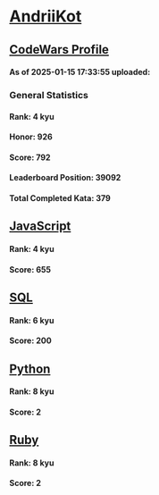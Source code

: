 # [AndriiKot](https://www.codewars.com/users/AndriiKot)

## [CodeWars Profile](https://www.codewars.com/users/AndriiKot)

#### As of 2025-01-15 17:33:55 uploaded:

### General Statistics

#### Rank: 4 kyu

#### Honor: 926

#### Score: 792

#### Leaderboard Position: 39092

#### Total Completed Kata: 379



## [JavaScript](https://github.com/AndriiKot/JavaScript__CodeWars)

#### Rank: 4 kyu

#### Score: 655


## [SQL](https://github.com/AndriiKot/SQL__CodeWars)

#### Rank: 6 kyu

#### Score: 200


## [Python](https://github.com/AndriiKot/Python__CodeWars)

#### Rank: 8 kyu

#### Score: 2


## [Ruby](https://github.com/AndriiKot/Ruby__CodeWars)

#### Rank: 8 kyu

#### Score: 2

